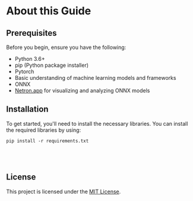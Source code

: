 # About this Guide


## Prerequisites

Before you begin, ensure you have the following:

- Python 3.6+
- pip (Python package installer)
- Pytorch
- Basic understanding of machine learning models and frameworks
- ONNX
- [Netron.app](https://netron.app/) for visualizing and analyzing ONNX models



## Installation

To get started, you'll need to install the necessary libraries. You can install the required libraries by using:

```terminal
pip install -r requirements.txt
```



<br>
<br>


## License

This project is licensed under the [MIT License](LICENSE).
